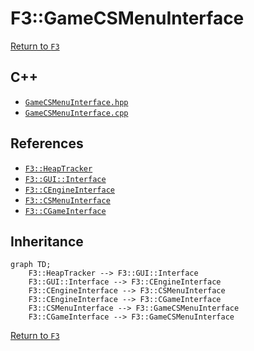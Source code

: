# F3::GameCSMenuInterface

[Return to `F3`](/docs/F3.md)

## C++

- [`GameCSMenuInterface.hpp`](/c++/include/GameCSMenuInterface.hpp)
- [`GameCSMenuInterface.cpp`](/c++/source/GameCSMenuInterface.cpp)

## References

- [`F3::HeapTracker`](/docs/F3/HeapTracker.md)
- [`F3::GUI::Interface`](/docs/F3/GUI/Interface.md)
- [`F3::CEngineInterface`](/docs/F3/CEngineInterface.md)
- [`F3::CSMenuInterface`](/docs/F3/CSMenuInterface.md)
- [`F3::CGameInterface`](/docs/F3/CGameInterface.md)

## Inheritance

```mermaid
graph TD;
    F3::HeapTracker --> F3::GUI::Interface
    F3::GUI::Interface --> F3::CEngineInterface
    F3::CEngineInterface --> F3::CSMenuInterface
    F3::CEngineInterface --> F3::CGameInterface
    F3::CSMenuInterface --> F3::GameCSMenuInterface
    F3::CGameInterface --> F3::GameCSMenuInterface
```

[Return to `F3`](/docs/F3.md)